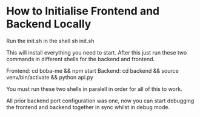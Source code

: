 # How to Initialise Frontend and Backend Locally

Run the init.sh in the shell
    sh init.sh

This will install everything you need to start. After this just
run these two commands in different shells for the backend and frontend.

Frontend:
    cd boba-me && npm start
Backend:
    cd backend && source venv/bin/activate && python api.py

You must run these two shells in paralell in order for all of this to work.

All prior backend port configuration was one, now you can start debugging the
frontend and backend together in sync whilst in debug mode.